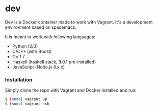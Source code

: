 # dev
Dev is a Docker container made to work with Vagrant. It's a development environment based on spacemacs.

It is meant to work with following languages:
- Python (2/3)
- C/C++ (with Boost)
- Go 1.7
- Haskell (haskell stack, 8.0.1 pre-installed)
- JavaScript (Node.js 6.x.x)

### Installation
Simply clone the repo with Vagrant and Docker installed and run:
```bash
$ (sudo) vagrant up
$ (sudo) vagrant ssh
```
